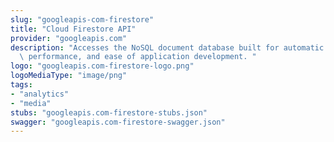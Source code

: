 ```yaml
---
slug: "googleapis-com-firestore"
title: "Cloud Firestore API"
provider: "googleapis.com"
description: "Accesses the NoSQL document database built for automatic scaling, high\
  \ performance, and ease of application development. "
logo: "googleapis.com-firestore-logo.png"
logoMediaType: "image/png"
tags:
- "analytics"
- "media"
stubs: "googleapis.com-firestore-stubs.json"
swagger: "googleapis.com-firestore-swagger.json"
---
```

